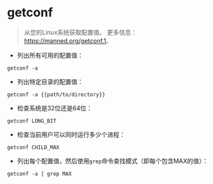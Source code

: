 # getconf

> 从您的Linux系统获取配置值。
> 更多信息：<https://manned.org/getconf.1>。

- 列出所有可用的配置值：

`getconf -a`

- 列出特定目录的配置值：

`getconf -a {{path/to/directory}}`

- 检查系统是32位还是64位：

`getconf LONG_BIT`

- 检查当前用户可以同时运行多少个进程：

`getconf CHILD_MAX`

- 列出每个配置值，然后使用`grep`命令查找模式（即每个包含MAX的值）：

`getconf -a | grep MAX`